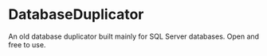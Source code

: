 # DatabaseDuplicator
An old database duplicator built mainly for SQL Server databases. Open and free to use.
